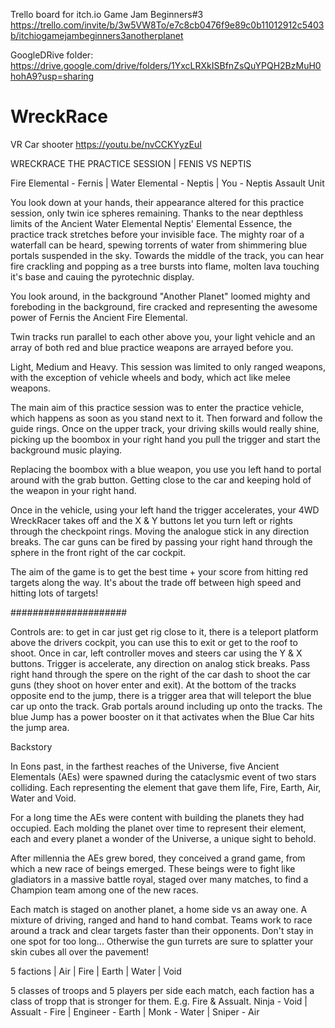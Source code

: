 Trello board for itch.io Game Jam Beginners#3
https://trello.com/invite/b/3w5VW8To/e7c8cb0476f9e89c0b11012912c5403b/itchiogamejambeginners3anotherplanet

GoogleDRive folder: https://drive.google.com/drive/folders/1YxcLRXkISBfnZsQuYPQH2BzMuH0hohA9?usp=sharing

# WreckRace
VR Car shooter
https://youtu.be/nvCCKYyzEuI

WRECKRACE THE PRACTICE SESSION | FENIS VS NEPTIS

Fire Elemental - Fernis | Water Elemental - Neptis | You - Neptis Assault Unit

You look down at your hands, their appearance altered for this practice session, only twin ice spheres remaining. Thanks to the near depthless limits of the Ancient Water Elemental Neptis' Elemental Essence, the practice track stretches before your invisible face. The mighty roar of a waterfall can be heard, spewing torrents of water from shimmering blue portals suspended in the sky. Towards the middle of the track, you can hear fire crackling and popping as a tree bursts into flame, molten lava touching it's base and cauing the pyrotechnic display.

You look around, in the background "Another Planet" loomed mighty and foreboding in the background, fire cracked and representing the awesome power of Fernis the Ancient Fire Elemental.

Twin tracks run parallel to each other above you, your light vehicle and an array of both red and blue practice weapons are arrayed before you.

Light, Medium and Heavy. This session was limited to only ranged weapons, with the exception of vehicle wheels and body, which act like melee weapons.

The main aim of this practice session was to enter the practice vehicle, which happens as soon as you stand next to it. Then forward and follow the guide rings. Once on the upper track, your driving skills would really shine, picking up the boombox in your right hand you pull the trigger and start the background music playing. 


Replacing the boombox with a blue weapon, you use you left hand to portal around with the grab button. Getting close to the car and keeping hold of the weapon in your right hand.

Once in the vehicle, using your left hand the trigger accelerates, your 4WD WreckRacer takes off and the X & Y buttons let you turn left or rights through the checkpoint rings. Moving the analogue stick in any direction breaks. The car guns can be fired by passing your right hand through the sphere in the front right of the car cockpit.

The aim of the game is to get the best time + your score from hitting red targets along the way. It's about the trade off between high speed and hitting lots of targets! 

#####################

Controls are: to get in car just get rig close to it, there is a teleport platform above the drivers cockpit, you can use this to exit or get to the roof to shoot. Once in car, left controller moves and steers car using the Y & X buttons. Trigger is accelerate, any direction on analog stick breaks. Pass right hand through the spere on the right of the car dash to shoot the car guns (they shoot on hover enter and exit). At the bottom of the tracks opposite end to the jump, there is a trigger area that will teleport the blue car up onto the track. Grab portals around including up onto the tracks. The blue Jump has a power booster on it that activates when the Blue Car hits the jump area. 

Backstory

In Eons past, in the farthest reaches of the Universe, five Ancient Elementals (AEs) were spawned during the cataclysmic event of two stars colliding. Each representing the element that gave them life, Fire, Earth, Air, Water and Void.

For a long time the AEs were content with building the planets they had occupied. Each molding the planet over time to represent their element, each and every planet a wonder of the Universe, a unique sight to behold.

After millennia the AEs grew bored, they conceived a grand game, from which a new race of beings emerged. These beings were to fight like gladiators in a massive battle royal, staged over many matches, to find a Champion team among one of the new races. 

Each match is staged on another planet, a home side vs an away one. A mixture of driving, ranged and hand to hand combat. Teams work to race around a track and clear targets faster than their opponents. Don't stay in one spot for too long... Otherwise the gun turrets are sure to splatter your skin cubes all over the pavement!

5 factions | Air | Fire | Earth | Water | Void

5 classes of troops and 5 players per side each match, each faction has a class of tropp that is stronger for them. E.g. Fire & Assualt.
Ninja - Void | Assualt - Fire | Engineer - Earth | Monk - Water | Sniper - Air
